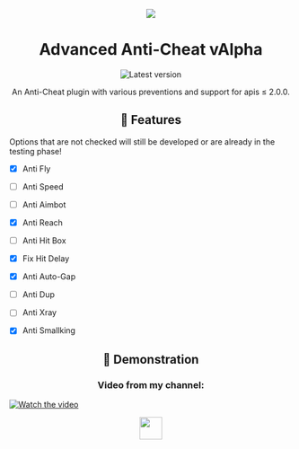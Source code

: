 <p align="center">
  <img src= "https://www.google.com/search?q=shield%20png&tbm=isch&tbs=ic:trans&client=ms-opera-gx-android&prmd=insv&hl=pt-BR&sa=X&ved=0CAMQpwVqFwoTCOjq3N34sPICFQAAAAAdAAAAABAD&biw=980&bih=1956#imgrc=5MGGCXZ0Bo8TMM"/>
</p>

<h1 align="center">Advanced Anti-Cheat vAlpha</h1>

<p align="center">
  <img alt="Latest version" src="https://img.shields.io/github/v/release/LearXD/AdvancedAntiCheat.svg" alt="Latest version">

  <p align="center">
    An Anti-Cheat plugin with various preventions and support for apis ≤ 2.0.0.
  </p>
</p> 


<h2 align="center">📃  Features</h2>

Options that are not checked will still be developed or are already in the testing phase!

- [x] Anti Fly
- [ ] Anti Speed
- [ ] Anti Aimbot
- [x] Anti Reach
- [ ] Anti Hit Box
- [x] Fix Hit Delay
- [x] Anti Auto-Gap
- [ ] Anti Dup
- [ ] Anti Xray
- [x] Anti Smallking


<h2 align="center">👀  Demonstration</h2>

<p align="center">  </p> 

<h3 align="center">Video from my channel:</h2>

[![Watch the video](https://img.youtube.com/vi/iDQ_CQhNoJs/maxresdefault.jpg)](https://youtu.be/iDQ_CQhNoJs)

<p align="center">
  
  <a href="https://twitter.com/XdLear">
	  <img src="https://encrypted-tbn0.gstatic.com/images?q=tbn:ANd9GcRCI3bTDV6qRme2PybHw5ND7XrXjgMNC4sgZzJwlitqjb6VkFHlok5ZcrM&s=10" height="40">
  </a>
  
</p>
